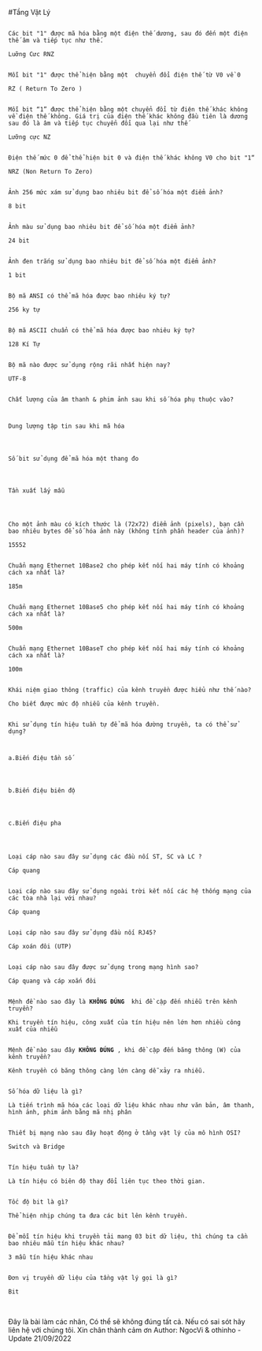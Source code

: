 #Tầng Vật Lý

<Code>
Các bit "1" được mã hóa bằng một điện thế dương, sau đó đến một điện thế âm và tiếp tục như thế.
<success>
Luỡng Cưc RNZ
</success>
</Code>

<Code>
Mỗi bit "1" được thể hiện bằng một  chuyển đổi điện thế từ V0 về 0
<success>
RZ ( Return To Zero )
</success>
</Code>

<Code>
Mỗi bit “1” được thể hiện bằng một chuyển đổi từ điện thế khác không về điện thế không. Giá trị của điện thế khác không đầu tiên là dương sau đó là âm và tiếp tục chuyển đổi qua lại như thế
<success>
Lưỡng cực NZ 
</success>
</Code>

<Code>
Điện thế mức 0 để thể hiện bit 0 và điện thế khác không V0 cho bit "1“
<success>
NRZ (Non Return To Zero)
</success>
</Code>

<Code>
Ảnh 256 mức xám sử dụng bao nhiêu bit để số hóa một điểm ảnh?
<success>
8 bit
</success>
</Code>

<Code>
Ảnh màu sử dụng bao nhiêu bit để số hóa một điểm ảnh?
<success>
24 bit
</success>
</Code>

<Code>
Ảnh đen trắng sử dụng bao nhiêu bit để số hóa một điểm ảnh?
<success>
1 bit
</success>
</Code>

<Code>
Bộ mã ANSI có thể mã hóa được bao nhiêu ký tự?
<success>
256 ky tự
</success>
</Code>

<Code>
Bộ mã ASCII chuẩn có thể mã hóa được bao nhiêu ký tự?
<success>
128 Kí Tự
</success>
</Code>

<Code>
Bộ mã nào được sử dụng rộng rãi nhất hiện nay?
<success>
UTF-8
</success>
</Code>

<Code>
Chất lượng của âm thanh & phim ảnh sau khi số hóa phụ thuộc vào?
<success>
<p>
Dung lượng tập tin sau khi mã hóa
</p>
<p>
Số bit sử dụng để mã hóa một thang đo
</p>
<p>
Tần xuất lấy mẫu
</p>
</success>
</Code>

<Code>
Cho một ảnh màu có kích thước là (72x72) điểm ảnh (pixels), bạn cần bao nhiêu bytes để số hóa ảnh này (không tính phần header của ảnh)?
<success>
15552
</success>
</Code>

<Code>
Chuẩn mạng Ethernet 10Base2 cho phép kết nối hai máy tính có khoảng cách xa nhất là?
<success>
185m
</success>
</Code>

<Code>
Chuẩn mạng Ethernet 10Base5 cho phép kết nối hai máy tính có khoảng cách xa nhất là?
<success>
500m
</success>
</Code>

<Code>
Chuẩn mạng Ethernet 10BaseT cho phép kết nối hai máy tính có khoảng cách xa nhất là?
<success>
100m
</success>
</Code>

<Code>
Khái niệm giao thông (traffic) của kênh truyền được hiểu như thế nào?
<success>
Cho biết được mức độ nhiễu của kênh truyền.
</success>
</Code>

<Code>
Khi sử dụng tín hiệu tuần tự để mã hóa đường truyền, ta có thể sử dụng?
<success>
<p>
a.Biến điệu tần số
</p>
<p>
b.Biến điệu biên độ
</p>
<p>
c.Biến điệu pha
</p>
</success>
</Code>

<Code>
Loại cáp nào sau đây sử dụng các đầu nối ST, SC và LC ?
<success>
Cáp quang
</success>
</Code>

<Code>
Loại cáp nào sau đây sử dụng ngoài trời kết nối các hệ thống mạng của các tòa nhà lại với nhau?
<success>
Cáp quang
</success>
</Code>

<Code>
Loại cáp nào sau đây sử dụng đầu nối RJ45?
<success>
Cáp xoán đôi (UTP)
</success>
</Code>

<Code>
Loại cáp nào sau đây được sử dụng trong mạng hình sao?
<success>
Cáp quang và cáp xoắn đôi
</success>
</Code>

<Code>
Mệnh đề nào sao đây là <strong>KHÔNG ĐÚNG </strong> khi đề cập đến nhiễu trên kênh truyền?
<success>
Khi truyền tín hiệu, công xuất của tín hiệu nên lớn hơn nhiều công xuất của nhiễu
</success>
</Code>

<Code>
Mệnh đề nào sau đây <strong>KHÔNG ĐÚNG </strong>, khi đề cập đến băng thông (W) của kênh truyền?
<success>
Kênh truyền có băng thông càng lớn càng dễ xảy ra nhiễu.
</success>
</Code>

<Code>
Số hóa dữ liệu là gì?
<success>
Là tiến trình mã hóa các loại dữ liệu khác nhau như văn bản, âm thanh, hình ảnh, phim ảnh bằng mã nhị phân
</success>
</Code>

<Code>
Thiết bị mạng nào sau đây hoạt động ở tầng vật lý của mô hình OSI?
<success>
Switch và Bridge
</success>
</Code>

<Code>
Tín hiệu tuần tự là?
<success>
Là tín hiệu có biên độ thay đổi liên tục theo thời gian.
</success>
</Code>

<Code>
Tốc độ bit là gì?
<success>
Thể hiện nhịp chúng ta đưa các bit lên kênh truyền.
</success>
</Code>

<Code>
Để mỗi tín hiệu khi truyền tải mang 03 bit dữ liệu, thì chúng ta cần bao nhiêu mẫu tín hiệu khác nhau?
<success>
3 mẫu tín hiệu khác nhau
</success>
</Code>

<Code>
Đơn vị truyền dữ liệu của tầng vật lý gọi là gì?
<success>
Bit
</success>
</Code>



<br>

<Text>Đây là bài làm các nhân, Có thể sẽ không đúng tất cả. Nếu có sai sót hãy liên hệ với chúng tôi. Xin chân thành cảm ơn</Text>
<create>
Author: NgocVi & othinho - Update 21/09/2022
</create>

